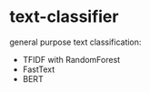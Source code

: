 # text-classifier
general purpose text classification:
 - TFIDF with RandomForest
 - FastText
 - BERT
